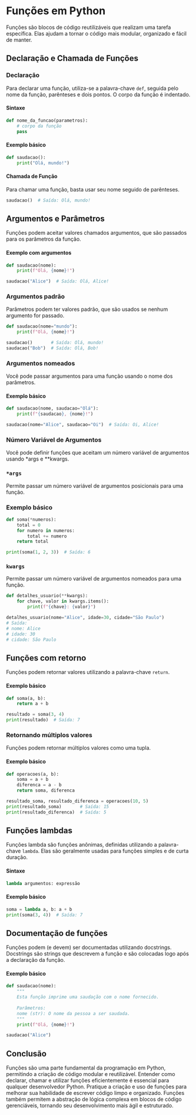 # Funções em Python

Funções são blocos de código reutilizáveis que realizam uma tarefa específica. Elas ajudam a tornar o código mais modular, organizado e fácil de manter.

## Declaração e Chamada de Funções

### Declaração

Para declarar uma função, utiliza-se a palavra-chave `def`, seguida pelo nome da função, parênteses e dois pontos. O corpo da função é indentado.

#### Sintaxe

```python
def nome_da_funcao(parametros):
    # corpo da função
    pass
```

#### Exemplo básico

```python
def saudacao():
    print("Olá, mundo!")
```

#### Chamada de Função

Para chamar uma função, basta usar seu nome seguido de parênteses.

```python
saudacao()  # Saída: Olá, mundo!
```

## Argumentos e Parâmetros

Funções podem aceitar valores chamados argumentos, que são passados para os parâmetros da função.

#### Exemplo com argumentos

```python
def saudacao(nome):
    print(f"Olá, {nome}!")

saudacao("Alice")  # Saída: Olá, Alice!
```

### Argumentos padrão

Parâmetros podem ter valores padrão, que são usados se nenhum argumento for passado.

```python
def saudacao(nome="mundo"):
    print(f"Olá, {nome}!")

saudacao()       # Saída: Olá, mundo!
saudacao("Bob")  # Saída: Olá, Bob!
```

### Argumentos nomeados

Você pode passar argumentos para uma função usando o nome dos parâmetros.

#### Exemplo básico

```python
def saudacao(nome, saudacao="Olá"):
    print(f"{saudacao}, {nome}!")

saudacao(nome="Alice", saudacao="Oi")  # Saída: Oi, Alice!
```

### Número Variável de Argumentos
Você pode definir funções que aceitam um número variável de argumentos usando *args e **kwargs.

### `*args`

Permite passar um número variável de argumentos posicionais para uma função.

### Exemplo básico

```python
def soma(*numeros):
    total = 0
    for numero in numeros:
        total += numero
    return total

print(soma(1, 2, 3))  # Saída: 6
```

### `kwargs`

Permite passar um número variável de argumentos nomeados para uma função.

```python
def detalhes_usuario(**kwargs):
    for chave, valor in kwargs.items():
        print(f"{chave}: {valor}")

detalhes_usuario(nome="Alice", idade=30, cidade="São Paulo")
# Saída:
# nome: Alice
# idade: 30
# cidade: São Paulo
```

## Funções com retorno

Funções podem retornar valores utilizando a palavra-chave `return`.

#### Exemplo básico

```python
def soma(a, b):
    return a + b

resultado = soma(3, 4)
print(resultado)  # Saída: 7
```

### Retornando múltiplos valores

Funções podem retornar múltiplos valores como uma tupla.

#### Exemplo básico

```python
def operacoes(a, b):
    soma = a + b
    diferenca = a - b
    return soma, diferenca

resultado_soma, resultado_diferenca = operacoes(10, 5)
print(resultado_soma)       # Saída: 15
print(resultado_diferenca)  # Saída: 5
```

## Funções lambdas

Funções lambda são funções anônimas, definidas utilizando a palavra-chave `lambda`. Elas são geralmente usadas para funções simples e de curta duração.

#### Sintaxe

```python
lambda argumentos: expressão
```

#### Exemplo básico

```python
soma = lambda a, b: a + b
print(soma(3, 4))  # Saída: 7
```

## Documentação de funções

Funções podem (e devem) ser documentadas utilizando docstrings. Docstrings são strings que descrevem a função e são colocadas logo após a declaração da função.

#### Exemplo básico

```python
def saudacao(nome):
    """
    Esta função imprime uma saudação com o nome fornecido.
    
    Parâmetros:
    nome (str): O nome da pessoa a ser saudada.
    """
    print(f"Olá, {nome}!")

saudacao("Alice")
```

## Conclusão
Funções são uma parte fundamental da programação em Python, permitindo a criação de código modular e reutilizável. Entender como declarar, chamar e utilizar funções eficientemente é essencial para qualquer desenvolvedor Python. Pratique a criação e uso de funções para melhorar sua habilidade de escrever código limpo e organizado. Funções também permitem a abstração de lógica complexa em blocos de código gerenciáveis, tornando seu desenvolvimento mais ágil e estruturado.
